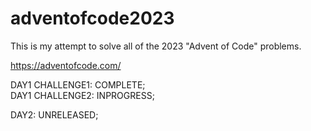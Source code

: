 # adventofcode2023
This is my attempt to solve all of the 2023 "Advent of Code" problems. 

https://adventofcode.com/ 

DAY1 CHALLENGE1: COMPLETE; \
DAY1 CHALLENGE2: INPROGRESS; 

DAY2:            UNRELEASED; 
